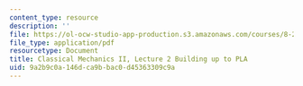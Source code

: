 ```yaml
---
content_type: resource
description: ''
file: https://ol-ocw-studio-app-production.s3.amazonaws.com/courses/8-223-classical-mechanics-ii-january-iap-2017/9a2b9c0a146dca9bbac0d45363309c9a_MIT8_223IAP17_Lec2.pdf
file_type: application/pdf
resourcetype: Document
title: Classical Mechanics II, Lecture 2 Building up to PLA
uid: 9a2b9c0a-146d-ca9b-bac0-d45363309c9a
---
```

